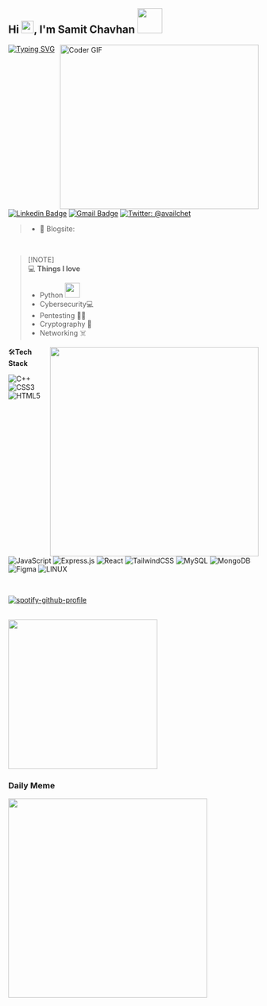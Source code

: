 
<h2> Hi <img src="https://media.giphy.com/media/hvRJCLFzcasrR4ia7z/giphy.gif" width="25px">, I'm Samit Chavhan <img src="https://media.giphy.com/media/WSeSrlBkcU8TRrS7pT/giphy.gif" width="50"></h2>
<img align="right" src="https://github.com/rajaprerak/rajaprerak/blob/master/developer.gif" alt="Coder GIF" width="400" height="330" >


[![Typing SVG](https://readme-typing-svg.herokuapp.com?font=Ubuntu&color=%2336BCF7&vCenter=true&height=35&lines=root%40SC~%23+whoami;%E2%9C%93+Student;%E2%9C%93+Pentester;%E2%9C%93+CTF+Player+;%E2%9C%93++;%E2%9C%93++)](https://git.io/typing-svg)

[![Linkedin Badge](https://img.shields.io/badge/-SamitChavhan-blue?style=flat-square&logo=Linkedin&logoColor=white&link=https://www.linkedin.com/in/TheSC4/)](https://https://www.linkedin.com/in/samit-chavhan-sc/)
[![Gmail Badge](https://img.shields.io/badge/-founderofsc@gmail.com-c14438?style=flat-square&logo=Gmail&logoColor=white&link=mailto:founderofsc@gmail.com)](mailto:founderofsc@gmail.com) 
[![Twitter: @availchet](https://img.shields.io/twitter/follow/spectacular_sc?style=social)](https://twitter.com/Spectacular_SC)



> 
> - 🎯 Blogsite: 


<br>

> [!NOTE]\
> 💻 **Things I love**
> - Python <img src="https://media.giphy.com/media/WUlplcMpOCEmTGBtBW/giphy.gif" width="30"> 
> - Cybersecurity💻
> - Pentesting 🏴‍☠️
> - Cryptography 💢
> - Networking ☠️

<div>

<a href="https://github.com/anuraghazra/github-readme-stats" title="Go to Source">
      <img align="right" width=420 height="auto" src="https://github-readme-stats.vercel.app/api?username=TheSC4&show_icons=true&theme=radical&border_color=61dafb&hide_border=true&include_all_commits=true" />
    </a>    
</div> 
    
🛠**Tech Stack**

![C++](https://img.shields.io/badge/c++-%2300599C.svg?style=for-the-badge&logo=c%2B%2B&logoColor=white) ![CSS3](https://img.shields.io/badge/css3-%231572B6.svg?style=for-the-badge&logo=css3&logoColor=white) ![HTML5](https://img.shields.io/badge/html5-%23E34F26.svg?style=for-the-badge&logo=html5&logoColor=white) ![JavaScript](https://img.shields.io/badge/javascript-%23323330.svg?style=for-the-badge&logo=javascript&logoColor=%23F7DF1E)  ![Express.js](https://img.shields.io/badge/express.js-%23404d59.svg?style=for-the-badge&logo=express&logoColor=%2361DAFB) ![React](https://img.shields.io/badge/react-%2320232a.svg?style=for-the-badge&logo=react&logoColor=%2361DAFB) ![TailwindCSS](https://img.shields.io/badge/tailwindcss-%2338B2AC.svg?style=for-the-badge&logo=tailwind-css&logoColor=white) ![MySQL](https://img.shields.io/badge/mysql-%2300f.svg?style=for-the-badge&logo=mysql&logoColor=white) ![MongoDB](https://img.shields.io/badge/MongoDB-%234ea94b.svg?style=for-the-badge&logo=mongodb&logoColor=white) 	![Figma](https://img.shields.io/badge/figma-%23F24E1E.svg?style=for-the-badge&logo=figma&logoColor=white)  ![LINUX](https://img.shields.io/badge/Linux-FCC624?style=for-the-badge&logo=linux&logoColor=black)

<br>
<hr style="display: none;">




[![spotify-github-profile](https://spotify-github-profile.vercel.app/api/view?uid=31laejaazkw667hb4rfm56ypjcse&cover_image=true&theme=novatorem&bar_color=bb00ff&bar_color_cover=true)](https://github.com/kittinan/spotify-github-profile)

<br>

<img src="https://media.giphy.com/media/3oEjHWpiVIOGXT5l9m/giphy.gif" width="300" >

</br>


### Daily Meme
<img src='https://randommeme-five.vercel.app/' style="height: 400px;"/>


